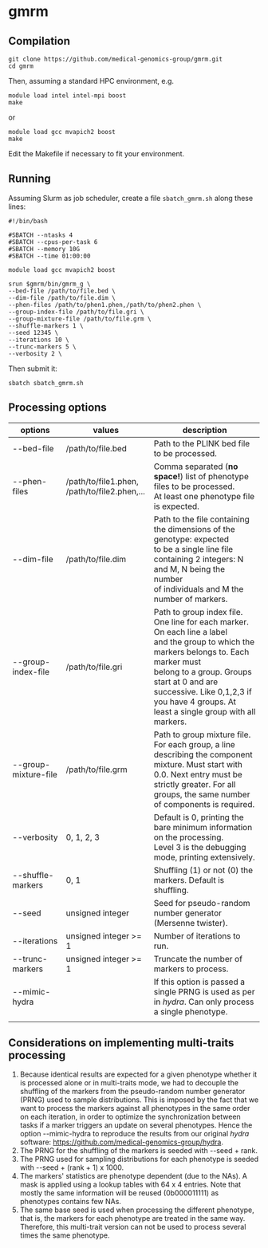 # gmrm



## Compilation 

```
git clone https://github.com/medical-genomics-group/gmrm.git
cd gmrm
```

Then, assuming a standard HPC environment, e.g.

```
module load intel intel-mpi boost
make
```

or

```
module load gcc mvapich2 boost
make
```

Edit the Makefile if necessary to fit your environment.



## Running

Assuming Slurm as job scheduler, create a file `sbatch_gmrm.sh` along these lines:

```
#!/bin/bash

#SBATCH --ntasks 4
#SBATCH --cpus-per-task 6
#SBATCH --memory 10G
#SBATCH --time 01:00:00

module load gcc mvapich2 boost

srun $gmrm/bin/gmrm_g \
--bed-file /path/to/file.bed \
--dim-file /path/to/file.dim \
--phen-files /path/to/phen1.phen,/path/to/phen2.phen \
--group-index-file /path/to/file.gri \
--group-mixture-file /path/to/file.grm \
--shuffle-markers 1 \
--seed 12345 \
--iterations 10 \
--trunc-markers 5 \
--verbosity 2 \

```

Then submit it:

`sbatch sbatch_gmrm.sh`



## Processing options

| options              | values                                            | description                                                  |
| -------------------- | ------------------------------------------------- | ------------------------------------------------------------ |
| --bed-file           | /path/to/file.bed                                 | Path to the PLINK bed file to be processed.                  |
| --phen-files         | /path/to/file1.phen,<br />/path/to/file2.phen,... | Comma separated (**no space!**) list of phenotype files to be processed. <br />At least one phenotype file is expected. |
| --dim-file           | /path/to/file.dim                                 | Path to the file containing the dimensions of the genotype: expected <br />to be a single line file containing 2 integers: N and M, N being the number<br />of individuals and M the number of markers. |
| --group-index-file   | /path/to/file.gri                                 | Path to group index file. One line for each marker. On each line a label<br />and the group to which the markers belongs to. Each marker must<br />belong to a group. Groups start at 0 and are successive. Like 0,1,2,3 if<br />you have 4 groups. At least a single group with all markers. |
| --group-mixture-file | /path/to/file.grm                                 | Path to group mixture file. For each group, a line describing the component<br />mixture. Must start with 0.0. Next entry must be strictly greater. For all<br />groups, the same number of components is required. |
| --verbosity          | 0, 1, 2, 3                                        | Default is 0, printing the bare minimum information on the processing.<br />Level 3 is the debugging mode, printing extensively. |
| --shuffle-markers    | 0, 1                                              | Shuffling (1) or not (0) the markers. Default is shuffling.  |
| --seed               | unsigned integer                                  | Seed for pseudo-random number generator (Mersenne twister).  |
| --iterations         | unsigned integer >= 1                             | Number of iterations to run.                                 |
| --trunc-markers      | unsigned integer >= 1                             | Truncate the number of markers to process.                   |
| --mimic-hydra        |                                                   | If this option is passed a single PRNG is used as per in *hydra*. Can only process<br />a single phenotype. |
|                      |                                                   |                                                              |



## Considerations on implementing multi-traits processing

1. Because identical results are expected for a given phenotype whether it is processed alone or in multi-traits mode, we had to decouple the shuffling of the markers from the pseudo-random number generator (PRNG) used to sample distributions. This is imposed by the fact that we want to process the markers against all phenotypes in the same order on each iteration, in order to optimize the synchronization between tasks if a marker triggers an update on several phenotypes. Hence the option --mimic-hydra to reproduce the results from our original *hydra* software: https://github.com/medical-genomics-group/hydra.
2. The PRNG for the shuffling of the markers is seeded with --seed + rank.
3. The PRNG used for sampling distributions for each phenotype is seeded with --seed + (rank + 1)  x 1000.
4. The markers' statistics are phenotype dependent (due to the NAs). A mask is applied using a lookup tables with 64 x 4 entries. Note that mostly the same information will be reused (0b000011111) as phenotypes contains few NAs.
5. The same base seed is used when processing the different phenotype, that is, the markers for each phenotype are treated in the same way. Therefore, this multi-trait version can not be used to process several times the same phenotype.

